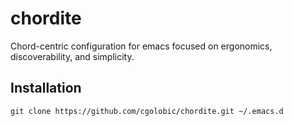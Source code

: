 # chordite
Chord-centric configuration for emacs focused on ergonomics, discoverability, and simplicity.

## Installation
```
git clone https://github.com/cgolobic/chordite.git ~/.emacs.d
```
